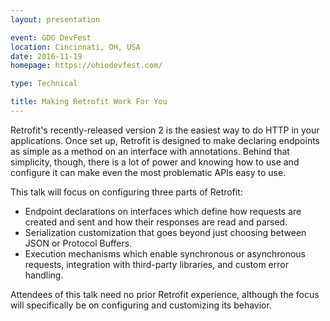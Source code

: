 ```yaml
---
layout: presentation

event: GDG DevFest
location: Cincinnati, OH, USA
date: 2016-11-19
homepage: https://ohiodevfest.com/

type: Technical

title: Making Retrofit Work For You
---
```


Retrofit's recently-released version 2 is the easiest way to do HTTP in your applications. Once set up, Retrofit is designed to make declaring endpoints as simple as a method on an interface with annotations. Behind that simplicity, though, there is a lot of power and knowing how to use and configure it can make even the most problematic APIs easy to use.

This talk will focus on configuring three parts of Retrofit:

* Endpoint declarations on interfaces which define how requests are created and sent and how their responses are read and parsed.
* Serialization customization that goes beyond just choosing between JSON or Protocol Buffers.
* Execution mechanisms which enable synchronous or asynchronous requests, integration with third-party libraries, and custom error handling.

Attendees of this talk need no prior Retrofit experience, although the focus will specifically be on configuring and customizing its behavior.

